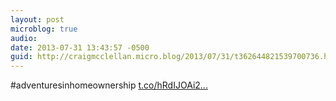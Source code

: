 ```yaml
---
layout: post
microblog: true
audio: 
date: 2013-07-31 13:43:57 -0500
guid: http://craigmcclellan.micro.blog/2013/07/31/t362644821539700736.html
---
```

#adventuresinhomeownership [t.co/hRdIJOAi2...](http://t.co/hRdIJOAi2z)
